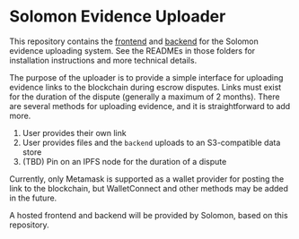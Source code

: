 # Solomon Evidence Uploader

This repository contains the [frontend](./frontend/) and [backend](./backend/) for the Solomon evidence uploading system.
See the READMEs in those folders for installation instructions and more technical details.

The purpose of the uploader is to provide a simple interface for uploading evidence links to the blockchain during escrow disputes. Links must exist for the
duration of the dispute (generally a maximum of 2 months). There are several methods for uploading evidence, and it is straightforward to
add more.

1. User provides their own link
2. User provides files and the `backend` uploads to an S3-compatible data store
3. (TBD) Pin on an IPFS node for the duration of a dispute

Currently, only Metamask is supported as a wallet provider for posting the link to the blockchain, but WalletConnect and other methods may
be added in the future.

A hosted frontend and backend will be provided by Solomon, based on this repository.
